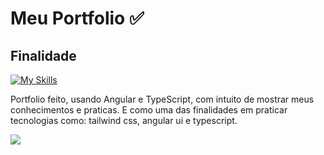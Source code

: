 <h1>Meu Portfolio ✅ 
<h2>Finalidade</h2>

[![My Skills](https://skillicons.dev/icons?i=angular)](https://skillicons.dev)

Portfolio feito, usando Angular e TypeScript, com intuito de mostrar meus conhecimentos e praticas. E como uma das finalidades em praticar tecnologias como: tailwind css, angular ui e typescript.

<p><a href="https://portfoliojunior.vercel.app/"><img src="/assets/portfoliojunior.JPG"></a></p>


